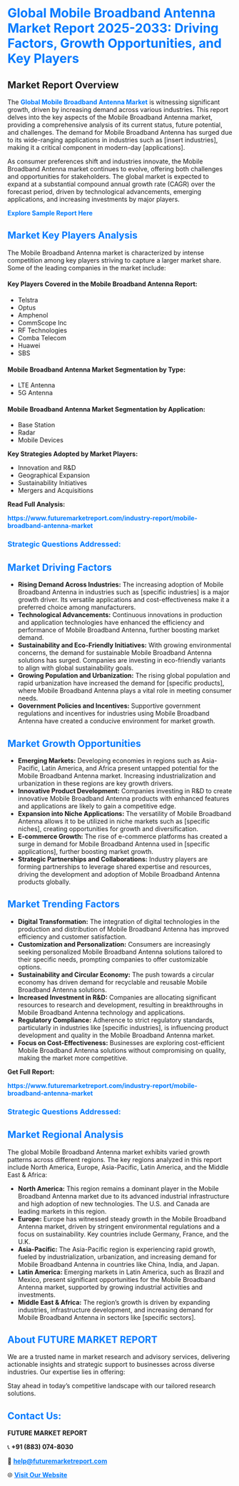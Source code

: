 <h1 style="color: #007BFF;">Global Mobile Broadband Antenna Market Report 2025-2033: Driving Factors, Growth Opportunities, and Key Players</h1>

<section id="overview">
<h2>Market Report Overview</h2>
<p>The <a href="https://www.futuremarketreport.com/industry-report/mobile-broadband-antenna-market" style="color: #007BFF; text-decoration: none;"><strong>Global Mobile Broadband Antenna Market</strong></a> is witnessing significant growth, driven by increasing demand across various industries. This report delves into the key aspects of the Mobile Broadband Antenna market, providing a comprehensive analysis of its current status, future potential, and challenges. The demand for Mobile Broadband Antenna has surged due to its wide-ranging applications in industries such as [insert industries], making it a critical component in modern-day [applications].</p>
<p>As consumer preferences shift and industries innovate, the Mobile Broadband Antenna market continues to evolve, offering both challenges and opportunities for stakeholders. The global market is expected to expand at a substantial compound annual growth rate (CAGR) over the forecast period, driven by technological advancements, emerging applications, and increasing investments by major players.</p>
</section>

<section id="overview">
<p><a href="https://www.futuremarketreport.com/request-sample/reportId=51877" style="color: #007BFF; text-decoration: none;"><strong>Explore Sample Report Here</strong></a></p>
</section>

<section id="key-players">
<h2 style="color: #007BFF;">Market Key Players Analysis</h2>
<p>The Mobile Broadband Antenna market is characterized by intense competition among key players striving to capture a larger market share. Some of the leading companies in the market include:</p>
<h4>Key Players Covered in the Mobile Broadband Antenna Report:</h4>
<ul><li>Telstra</li><li>Optus</li><li>Amphenol</li><li>CommScope Inc</li><li>RF Technologies</li><li>Comba Telecom</li><li>Huawei</li><li>SBS</li></ul>
<h4>Mobile Broadband Antenna Market Segmentation by Type:</h4>
<ul><li>LTE Antenna</li><li>5G Antenna</li></ul>

<h4>Mobile Broadband Antenna Market Segmentation by Application:</h4>
<ul><li>Base Station</li><li>Radar</li><li>Mobile Devices</li></ul>
<p><strong>Key Strategies Adopted by Market Players:</strong></p>
<ul>
<li>Innovation and R&D</li>
<li>Geographical Expansion</li>
<li>Sustainability Initiatives</li>
<li>Mergers and Acquisitions</li>
</ul>
</section>

<section>
<p><strong>Read Full Analysis: </strong></p><a href="https://www.futuremarketreport.com/industry-report/mobile-broadband-antenna-market" style="color: #007BFF; text-decoration: none;"><strong>https://www.futuremarketreport.com/industry-report/mobile-broadband-antenna-market</strong></a>
<h3 style="color: #007BFF;">Strategic Questions Addressed:</h3>
</section>

<section id="driving-factors">
<h2 style="color: #007BFF;">Market Driving Factors</h2>
<ul>
<li><strong>Rising Demand Across Industries:</strong> The increasing adoption of Mobile Broadband Antenna in industries such as [specific industries] is a major growth driver. Its versatile applications and cost-effectiveness make it a preferred choice among manufacturers.</li>
<li><strong>Technological Advancements:</strong> Continuous innovations in production and application technologies have enhanced the efficiency and performance of Mobile Broadband Antenna, further boosting market demand.</li>
<li><strong>Sustainability and Eco-Friendly Initiatives:</strong> With growing environmental concerns, the demand for sustainable Mobile Broadband Antenna solutions has surged. Companies are investing in eco-friendly variants to align with global sustainability goals.</li>
<li><strong>Growing Population and Urbanization:</strong> The rising global population and rapid urbanization have increased the demand for [specific products], where Mobile Broadband Antenna plays a vital role in meeting consumer needs.</li>
<li><strong>Government Policies and Incentives:</strong> Supportive government regulations and incentives for industries using Mobile Broadband Antenna have created a conducive environment for market growth.</li>
</ul>
</section>

<section id="growth-opportunities">
<h2 style="color: #007BFF;">Market Growth Opportunities</h2>
<ul>
<li><strong>Emerging Markets:</strong> Developing economies in regions such as Asia-Pacific, Latin America, and Africa present untapped potential for the Mobile Broadband Antenna market. Increasing industrialization and urbanization in these regions are key growth drivers.</li>
<li><strong>Innovative Product Development:</strong> Companies investing in R&D to create innovative Mobile Broadband Antenna products with enhanced features and applications are likely to gain a competitive edge.</li>
<li><strong>Expansion into Niche Applications:</strong> The versatility of Mobile Broadband Antenna allows it to be utilized in niche markets such as [specific niches], creating opportunities for growth and diversification.</li>
<li><strong>E-commerce Growth:</strong> The rise of e-commerce platforms has created a surge in demand for Mobile Broadband Antenna used in [specific applications], further boosting market growth.</li>
<li><strong>Strategic Partnerships and Collaborations:</strong> Industry players are forming partnerships to leverage shared expertise and resources, driving the development and adoption of Mobile Broadband Antenna products globally.</li>
</ul>
</section>

<section id="trending-factors">
<h2 style="color: #007BFF;">Market Trending Factors</h2>
<ul>
<li><strong>Digital Transformation:</strong> The integration of digital technologies in the production and distribution of Mobile Broadband Antenna has improved efficiency and customer satisfaction.</li>
<li><strong>Customization and Personalization:</strong> Consumers are increasingly seeking personalized Mobile Broadband Antenna solutions tailored to their specific needs, prompting companies to offer customizable options.</li>
<li><strong>Sustainability and Circular Economy:</strong> The push towards a circular economy has driven demand for recyclable and reusable Mobile Broadband Antenna solutions.</li>
<li><strong>Increased Investment in R&D:</strong> Companies are allocating significant resources to research and development, resulting in breakthroughs in Mobile Broadband Antenna technology and applications.</li>
<li><strong>Regulatory Compliance:</strong> Adherence to strict regulatory standards, particularly in industries like [specific industries], is influencing product development and quality in the Mobile Broadband Antenna market.</li>
<li><strong>Focus on Cost-Effectiveness:</strong> Businesses are exploring cost-efficient Mobile Broadband Antenna solutions without compromising on quality, making the market more competitive.</li>
</ul>
</section>

<section>
<p><strong>Get Full Report: </strong></p><a href="https://www.futuremarketreport.com/industry-report/mobile-broadband-antenna-market" style="color: #007BFF; text-decoration: none;"><strong>https://www.futuremarketreport.com/industry-report/mobile-broadband-antenna-market</strong></a>
<h3 style="color: #007BFF;">Strategic Questions Addressed:</h3>
</section>


<section id="regional-analysis">
<h2 style="color: #007BFF;">Market Regional Analysis</h2>
<p>The global Mobile Broadband Antenna market exhibits varied growth patterns across different regions. The key regions analyzed in this report include North America, Europe, Asia-Pacific, Latin America, and the Middle East & Africa:</p>
<ul>
<li><strong>North America:</strong> This region remains a dominant player in the Mobile Broadband Antenna market due to its advanced industrial infrastructure and high adoption of new technologies. The U.S. and Canada are leading markets in this region.</li>
<li><strong>Europe:</strong> Europe has witnessed steady growth in the Mobile Broadband Antenna market, driven by stringent environmental regulations and a focus on sustainability. Key countries include Germany, France, and the U.K.</li>
<li><strong>Asia-Pacific:</strong> The Asia-Pacific region is experiencing rapid growth, fueled by industrialization, urbanization, and increasing demand for Mobile Broadband Antenna in countries like China, India, and Japan.</li>
<li><strong>Latin America:</strong> Emerging markets in Latin America, such as Brazil and Mexico, present significant opportunities for the Mobile Broadband Antenna market, supported by growing industrial activities and investments.</li>
<li><strong>Middle East & Africa:</strong> The region’s growth is driven by expanding industries, infrastructure development, and increasing demand for Mobile Broadband Antenna in sectors like [specific sectors].</li>
</ul>
</section>

<footer>
<h2 style="color: #007BFF;">About FUTURE MARKET REPORT</h2>
<p>We are a trusted name in market research and advisory services, delivering actionable insights and strategic support to businesses across diverse industries. Our expertise lies in offering:</p>

<p>Stay ahead in today’s competitive landscape with our tailored research solutions.</p>

<h2 style="color: #007BFF;">Contact Us:</h2>
<p><strong>FUTURE MARKET REPORT</strong></p>
<p>📞 <strong>+91 (883) 074-8030</strong></p>
<p>📧 <strong><a href="mailto:help@futuremarketreport.com" style="color: #007BFF;">help@futuremarketreport.com</a></strong></p>
<p>🌐 <strong><a href="https://www.futuremarketreport.com/" style="color: #007BFF;">Visit Our Website</a></strong></p>
</footer>